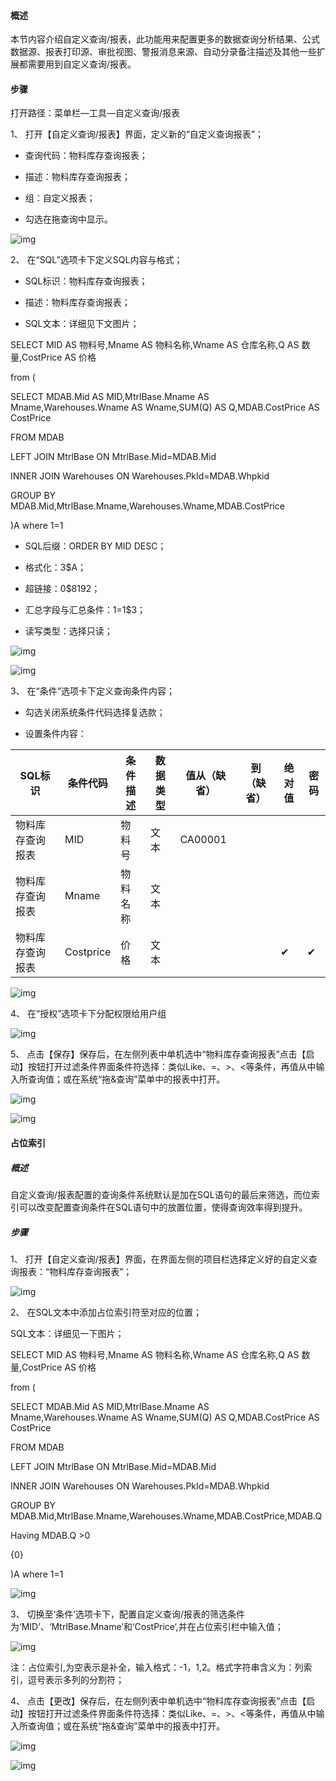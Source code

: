 #### **概述**

本节内容介绍自定义查询/报表，此功能用来配置更多的数据查询分析结果、公式数据源、报表打印源、审批视图、警报消息来源、自动分录备注描述及其他一些扩展都需要用到自定义查询/报表。

#### **步骤**

打开路径：菜单栏—工具—自定义查询/报表

1、 打开【自定义查询/报表】界面，定义新的“自定义查询报表”；

- 查询代码：物料库存查询报表；

- 描述：物料库存查询报表；

- 组：自定义报表；

- 勾选在拖查询中显示。

![img](images/zq1.1.png) 

2、 在“SQL”选项卡下定义SQL内容与格式；

- SQL标识：物料库存查询报表；

- 描述：物料库存查询报表；

- SQL文本：详细见下文图片；

SELECT MID AS 物料号,Mname AS 物料名称,Wname AS 仓库名称,Q AS 数量,CostPrice AS 价格 

from (

SELECT MDAB.Mid AS MID,MtrlBase.Mname AS Mname,Warehouses.Wname AS Wname,SUM(Q) AS Q,MDAB.CostPrice AS CostPrice

FROM MDAB

LEFT JOIN MtrlBase ON MtrlBase.Mid=MDAB.Mid 

INNER JOIN Warehouses ON Warehouses.PkId=MDAB.Whpkid

GROUP BY MDAB.Mid,MtrlBase.Mname,Warehouses.Wname,MDAB.CostPrice

)A where 1=1

- SQL后缀：ORDER BY MID DESC；

- 格式化：3$A；

- 超链接：0$8192；

- 汇总字段与汇总条件：1=1$3；

- 读写类型：选择只读；

![img](images/zq1.2.png) 

![img](images/zq1.3.png) 

3、 在“条件”选项卡下定义查询条件内容；

- 勾选关闭系统条件代码选择复选款；

- 设置条件内容：

| **SQL标识** | **条件代码** | **条件描述** | **数据类型** | **值从（缺省）** | **到（缺省）** | **绝对值** | **密码** |
| ------------------- | ------------ | ------------ | ------------ | ---------------- | -------------- | ---------- | -------- |
| 物料库存查询报表    | MID          | 物料号       | 文本         | CA00001          |                |            |          |
| 物料库存查询报表    | Mname        | 物料名称     | 文本         |                  |                |            |          |
| 物料库存查询报表    | Costprice    | 价格         | 文本         |                  |                | ✔          | ✔        |

![img](images/zq1.4.png) 

4、 在“授权”选项卡下分配权限给用户组

![img](images/zq1.5.png) 

5、 点击【保存】保存后，在左侧列表中单机选中“物料库存查询报表”点击【启动】按钮打开过滤条件界面条件符选择：类似Like、=、>、<等条件，再值从中输入所查询值；或在系统“拖&查询”菜单中的报表中打开。

![img](images/zq1.6.png) 

![img](images/zq1.7.png) 

#### **占位索引**

##### **概述**

自定义查询/报表配置的查询条件系统默认是加在SQL语句的最后来筛选，而位索引可以改变配置查询条件在SQL语句中的放置位置，使得查询效率得到提升。

##### **步骤**

1、 打开【自定义查询/报表】界面，在界面左侧的项目栏选择定义好的自定义查询报表：“物料库存查询报表”；

![img](images/zq1.8.png) 

2、 在SQL文本中添加占位索引符至对应的位置；

SQL文本：详细见一下图片；

SELECT MID AS 物料号,Mname AS 物料名称,Wname AS 仓库名称,Q AS 数量,CostPrice AS 价格 

from (

SELECT MDAB.Mid AS MID,MtrlBase.Mname AS Mname,Warehouses.Wname AS Wname,SUM(Q) AS Q,MDAB.CostPrice AS CostPrice

FROM MDAB

LEFT JOIN MtrlBase ON MtrlBase.Mid=MDAB.Mid 

INNER JOIN Warehouses ON Warehouses.PkId=MDAB.Whpkid

GROUP BY MDAB.Mid,MtrlBase.Mname,Warehouses.Wname,MDAB.CostPrice,MDAB.Q 

Having MDAB.Q >0

{0}

)A where 1=1

![img](images/zq1.9.png) 

3、 切换至‘条件’选项卡下，配置自定义查询/报表的筛选条件为‘MID’、‘MtrlBase.Mname’和‘CostPrice‘,并在占位索引栏中输入值；

![img](images/zq1.10.png) 

注：占位索引,为空表示是补全，输入格式：-1，1,2。格式字符串含义为：列索引，逗号表示多列的分割符；

4、 点击【更改】保存后，在左侧列表中单机选中“物料库存查询报表”点击【启动】按钮打开过滤条件界面条件符选择：类似Like、=、>、<等条件，再值从中输入所查询值；或在系统“拖&查询”菜单中的报表中打开。

![img](images/zq1.11.png) 

![img](images/zq1.12.png)